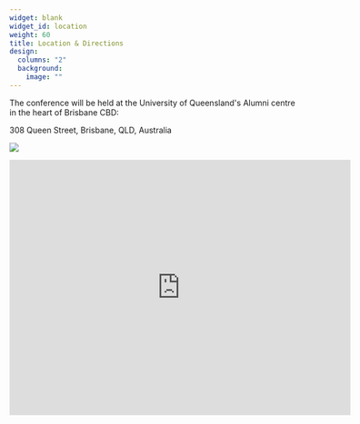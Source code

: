```yaml
---
widget: blank
widget_id: location
weight: 60
title: Location & Directions
design:
  columns: "2"
  background:
    image: ""
---
```

The conference will be held at the University of Queensland's Alumni centre in the heart of Brisbane CBD:

308 Queen Street, Brisbane, QLD, Australia

![](uq-308-queen-st-day-20032-319x319.png)

<iframe src="https://www.google.com/maps/embed?pb=!1m18!1m12!1m3!1d3540.0720281000977!2d153.0256679763226!3d-27.46701687632115!2m3!1f0!2f0!3f0!3m2!1i1024!2i768!4f13.1!3m3!1m2!1s0x6b915a1ce1fa66c9%3A0xacb477777d2e9734!2s308%20Queen%20St%2C%20Brisbane%20City%20QLD%204000!5e0!3m2!1sen!2sau!4v1681437971992!5m2!1sen!2sau" width="600" height="450" style="border:0;" allowfullscreen="" loading="lazy" referrerpolicy="no-referrer-when-downgrade"></iframe>